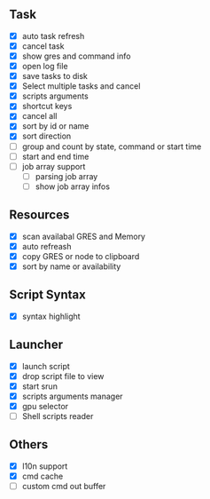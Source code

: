 ## Task
- [X] auto task refresh
- [X] cancel task
- [X] show gres and command info
- [X] open log file
- [X] save tasks to disk
- [X] Select multiple tasks and cancel
- [X] scripts arguments
- [X] shortcut keys
- [X] cancel all
- [X] sort by id or name
- [X] sort direction
- [ ] group and count by state, command or start time
- [ ] start and end time
- [ ] job array support
  - [ ] parsing job array
  - [ ] show job array infos
## Resources
- [X] scan availabal GRES and Memory
- [X] auto refreash
- [X] copy GRES or node to clipboard
- [X] sort by name or availability
## Script Syntax
- [X] syntax highlight
## Launcher
- [X] launch script
- [X] drop script file to view
- [X] start srun
- [X] scripts arguments manager
- [X] gpu selector
- [ ] Shell scripts reader
## Others
- [X] l10n support
- [X] cmd cache
- [ ] custom cmd out buffer
